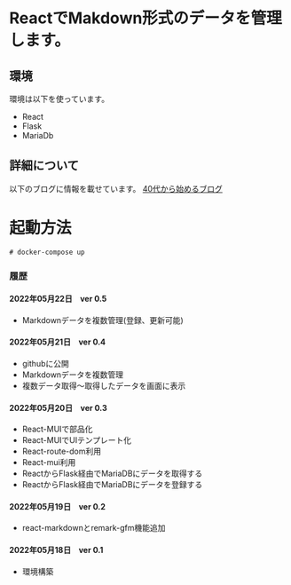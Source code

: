 # ReactでMakdown形式のデータを管理します。

## 環境
環境は以下を使っています。

* React
* Flask
* MariaDb

## 詳細について
以下のブログに情報を載せています。
[40代から始めるブログ](https://bsf40.blogspot.com/)

# 起動方法
```
# docker-compose up
```

### 履歴

#### 2022年05月22日　ver 0.5
* Markdownデータを複数管理(登録、更新可能)

#### 2022年05月21日　ver 0.4
* githubに公開
* Markdownデータを複数管理
* 複数データ取得～取得したデータを画面に表示

#### 2022年05月20日　ver 0.3
* React-MUIで部品化
* React-MUIでUIテンプレート化
* React-route-dom利用
* React-mui利用
* ReactからFlask経由でMariaDBにデータを取得する
* ReactからFlask経由でMariaDBにデータを登録する

#### 2022年05月19日　ver 0.2
* react-markdownとremark-gfm機能追加

#### 2022年05月18日　ver 0.1
* 環境構築
